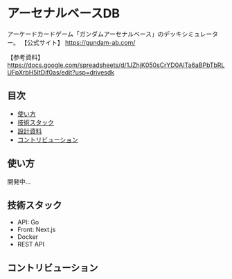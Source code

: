 # アーセナルベースDB
アーケードカードゲーム「ガンダムアーセナルベース」のデッキシミュレーター。
【公式サイト】
https://gundam-ab.com/

【参考資料】
https://docs.google.com/spreadsheets/d/1JZhjK050sCrYD0AITa6aBPbTbRLUFpXrbH5ItDif0as/edit?usp=drivesdk

## 目次
- [使い方](#使い方)
- [技術スタック](#技術スタック)
- [設計資料](#設計資料)
- [コントリビューション](#コントリビューション)

## 使い方
開発中...

## 技術スタック
* API: Go
* Front: Next.js
* Docker
* REST API

## コントリビューション

